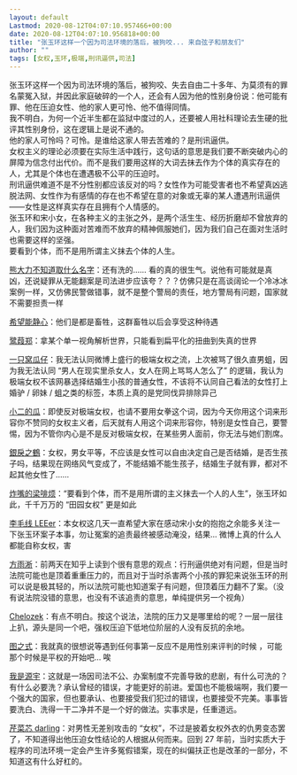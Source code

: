 ```yaml
---
layout: default
Lastmod: 2020-08-12T04:07:10.957466+00:00
date: 2020-08-12T04:07:10.956818+00:00
title: "张玉环这样一个因为司法环境的落后，被狗咬... 来自弦子和朋友们"
author: ""
tags: [女权,玉环,极端,刑讯逼供,司法]
---
```



张玉环这样一个因为司法环境的落后，被狗咬、失去自由二十多年、为莫须有的罪名蒙冤入狱，并因此家庭破碎的一个人，还会有人因为他的性别身份说：他可能有罪、他在压迫女性、他的家人更可怜、他不值得同情。  
我不明白，为何一个近半生都在监狱中度过的人，还要被人用社科理论去生硬的批评其性别身份，这在逻辑上是说不通的。  
他的家人可怜吗？可怜。是谁给这家人带去苦难的？是刑讯逼供。  
女权主义的理论必须要在实际生活中践行，这句话的意思是我们要不断突破内心的屏障为信念付出代价。而不是我们要用这样的大词去抹去作为个体的真实存在的人，尤其是个体也在遭遇极不公平的压迫时。  
刑讯逼供难道不是不分性别都应该反对的吗？女性作为可能受害者也不希望真凶逃脱法网、女性作为有感情的存在也不希望在意的对象或无辜的某人遭遇刑讯逼供——女性是这样真实存在且拥有个人情感的。  
张玉环和宋小女，在各种主义的主张之外，是两个活生生、经历折磨却不曾放弃的人，我们因为这种面对苦难而不放弃的精神佩服她们，因为我们自己在面对生活时也需要这样的坚强。  
要看到个体，而不是用所谓主义抹去个体的人生。


[熊大力不知道取什么名字](https://weibo.com/3178465757)：还有洗的…… 看的真的很生气。说他有可能就是真凶，还说疑罪从无能翻案是司法进步应该夸？？？仿佛只是在高谈阔论一个冷冰冰案例一样，又仿佛民警做错事，就不是整个警局的责任，地方警局有问题，国家就不需要担责一样

[希望能静心](https://weibo.com/3164936900)：他们是都是畜牲，这群畜牲以后会享受这种待遇


[鹭葭郑](https://weibo.com/3173800434)：拿某个单一视角解析世界，只能看到扁平化的扭曲到失真的世界

[一只窝瓜仔](https://weibo.com/2803553662)：我无法认同微博上盛行的极端女权之流，上次被骂了很久直男蛆，因为我无法认同 “男人在现实里杀女人，女人在网上骂骂人怎么了” 的逻辑，我认为极端女权不该网暴选择结婚生小孩的普通女性，不该将不认同自己看法的女性打上婚驴 / 卵妹 / 蛆之类的标签，本质上真的是党同伐异排除异己

[小二的瓜](https://weibo.com/2330073437)：即使反对极端女权，也请不要用女拳这个词，因为今天你用这个词来形容你不赞同的女权主义者，后天就有人用这个词来形容你，特别是女性自己，要警惕，因为不管你内心是不是反对极端女权，在某些男人面前，你无法与她们割席。

[銀戾之鶴](https://weibo.com/1986140281)：女权，男女平等，不应该是女性可以自由决定自己是否结婚，是否生孩子吗，结果现在网络风气变成了，不能结婚不能生孩子，结婚生子就有罪，都对不起其他女性了……

[炸嘴的梁啡烦](https://weibo.com/6512934790)：“要看到个体，而不是用所谓的主义抹去一个人的人生”，张玉环如此，千千万万的 “田园女权” 更是如此


[李毛线 LEEer](https://weibo.com/1657738942)：本女权这几天一直希望大家在感动宋小女的抱抱之余能多关注一下张玉环案子本事，勿让冤案的追责最终被感动淹没，结果... 微博上真的什么人都能自称女权，害

[方雨淅](https://weibo.com/5186015686)：前两天在知乎上读到个很有意思的观点：行刑逼供绝对有问题，但是当时法院可能也是顶着重重压力的，而且对于当时杀害两个小孩的罪犯来说张玉环的刑可以说是极其轻的，所以法院可能也知道案子有问题，但顶着压力翻不了案。（没有说法院没错的意思，也没有不该追责的意思，单纯提供另一个视角）

[Chelozek](https://weibo.com/3735121887)：有点不明白。按这个说法，法院的压力又是哪里给的呢？一层一层往上扒，源头是同一个吧，强权压迫下低地位阶层的人没有反抗的余地。


[图之式](https://weibo.com/7071477775)：我就真的很想说等遇到任何事第一反应不是用性别来评判的时候 ，可能那个时候是平权的开始吧… 唉


[我是源宇](https://weibo.com/yuanyuxyy)：这就是一场因司法不公、办案制度不完善导致的悲剧，有什么可洗的？有什么必要洗？承认曾经的错误，才能更好的前进。爱国也不能极端啊，我们要一个强大的国家，但也要承认、也要接受我们犯过的错误，也要接受不完美。事事皆要洗白、洗得一干二净并不是一个好的做法。实事求是，任重道远。


[芹菜芯 darling](https://weibo.com/1422243742)：对男性无差别攻击的 “女权”，不过是披着女权外衣的仇男变态罢了，不知道得出他压迫女性结论的人根据从何而来。回到 27 年前，当时实质大于程序的司法环境一定会产生许多冤假错案，现在的纠偏扶正也是改革的一部分，不知道这有什么好杠的。
